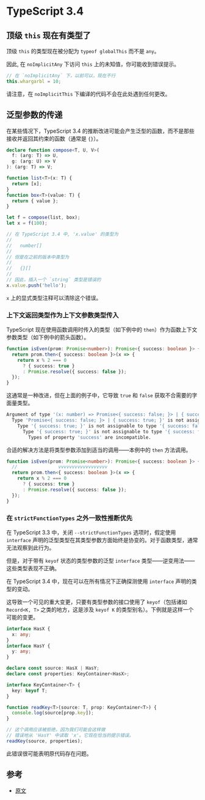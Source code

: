 # TypeScript 3.4

## 顶级 `this` 现在有类型了

顶级 `this` 的类型现在被分配为 `typeof globalThis` 而不是 `any`。

因此, 在 `noImplicitAny` 下访问 `this` 上的未知值，你可能收到错误提示。

```typescript
// 在 `noImplicitAny` 下，以前可以，现在不行
this.whargarbl = 10;
```

请注意，在 `noImplicitThis` 下编译的代码不会在此处遇到任何更改。

## 泛型参数的传递

在某些情况下，TypeScript 3.4 的推断改进可能会产生泛型的函数，而不是那些接收并返回其约束的函数（通常是 `{}`）。

```typescript
declare function compose<T, U, V>(
  f: (arg: T) => U,
  g: (arg: U) => V
): (arg: T) => V;

function list<T>(x: T) {
  return [x];
}
function box<T>(value: T) {
  return { value };
}

let f = compose(list, box);
let x = f(100);

// 在 TypeScript 3.4 中, 'x.value' 的类型为
//
//   number[]
//
// 但是在之前的版本中类型为
//
//   {}[]
//
// 因此，插入一个 `string` 类型是错误的
x.value.push('hello');
```

`x` 上的显式类型注释可以清除这个错误。

### 上下文返回类型作为上下文参数类型传入

TypeScript 现在使用函数调用时传入的类型（如下例中的 `then`）作为函数上下文参数类型（如下例中的箭头函数）。

```typescript
function isEven(prom: Promise<number>): Promise<{ success: boolean }> {
  return prom.then<{ success: boolean }>(x => {
    return x % 2 === 0
      ? { success: true }
      : Promise.resolve({ success: false });
  });
}
```

这通常是一种改进，但在上面的例子中，它导致 `true` 和 `false` 获取不合需要的字面量类型。

```bash
Argument of type '(x: number) => Promise<{ success: false; }> | { success: true; }' is not assignable to parameter of type '(value: number) => { success: false; } | PromiseLike<{ success: false; }>'.
  Type 'Promise<{ success: false; }> | { success: true; }' is not assignable to type '{ success: false; } | PromiseLike<{ success: false; }>'.
    Type '{ success: true; }' is not assignable to type '{ success: false; } | PromiseLike<{ success: false; }>'.
      Type '{ success: true; }' is not assignable to type '{ success: false; }'.
        Types of property 'success' are incompatible.
```

合适的解决方法是将类型参数添加到适当的调用——本例中的 `then` 方法调用。

```typescript
function isEven(prom: Promise<number>): Promise<{ success: boolean }> {
  //               vvvvvvvvvvvvvvvvvv
  return prom.then<{ success: boolean }>(x => {
    return x % 2 === 0
      ? { success: true }
      : Promise.resolve({ success: false });
  });
}
```

### 在 `strictFunctionTypes` 之外一致性推断优先

在 TypeScript 3.3 中，关闭 `--strictFunctionTypes` 选项时，假定使用 `interface` 声明的泛型类型在其类型参数方面始终是协变的。对于函数类型，通常无法观察到此行为。

但是，对于带有 `keyof` 状态的类型参数的泛型 `interface` 类型——逆变用法——这些类型表现不正确。

在 TypeScript 3.4 中，现在可以在所有情况下正确探测使用 `interface` 声明的类型的变动。

这导致一个可见的重大变更，只要有类型参数的接口使用了 `keyof`（包括诸如 `Record<K, T>` 之类的地方，这是涉及 `keyof K` 的类型别名）。下例就是这样一个可能的变更。

```typescript
interface HasX {
  x: any;
}
interface HasY {
  y: any;
}

declare const source: HasX | HasY;
declare const properties: KeyContainer<HasX>;

interface KeyContainer<T> {
  key: keyof T;
}

function readKey<T>(source: T, prop: KeyContainer<T>) {
  console.log(source[prop.key]);
}

// 这个调用应该被拒绝，因为我们可能会这样做
// 错误地从 'HasY' 中读取 'x'。它现在恰当的提示错误。
readKey(source, properties);
```

此错误很可能表明原代码存在问题。

## 参考

- [原文](https://github.com/Microsoft/TypeScript-wiki/blob/master/Breaking-Changes.md#typescript-34)
